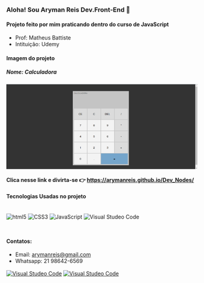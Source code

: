 ### Aloha! Sou Aryman Reis Dev.Front-End 🤙

#### Projeto feito por mim praticando dentro do curso de JavaScript
- Prof: Matheus Battiste
- Intituição: Udemy

#### Imagem do projeto
##### Nome: Calculadora

<img align="center" src="css/projeto_calculadora.png" alt="imagem do projeto"/>

#### Clica nesse link e divirta-se 👉 https://arymanreis.github.io/Dev_Nodes/

#### Tecnologias Usadas no projeto

<div style="display: inline_block"><br/>
  <img align="center" alt="html5" src="https://img.shields.io/badge/HTML5-E34F26?style=for-the-badge&logo=html5&logoColor=white" />
  <img align="center" alt="CSS3" src="https://img.shields.io/badge/CSS3-1572B6?style=for-the-badge&logo=css3&logoColor=white" />
  <img align="center" alt="JavaScript" src="https://img.shields.io/badge/JavaScript-F7DF1E?style=for-the-badge&logo=javascript&logoColor=black" />
  <img align="center" alt="Visual Studeo Code" src="https://img.shields.io/badge/Visual_Studio-5C2D91?style=for-the-badge&logo=visual%20studio&logoColor=white" />
</div><br/>

##

#### Contatos:
- Email: arymanreis@gmail.com
- Whatsapp: 21 98642-6569
<div>
<a href="https://www.behance.net/arymanreis" target="_blank"><img align="center" alt="Visual Studeo Code" src="https://img.shields.io/badge/-Behance-blue?style=for-the-badge&logo=behance&logoColor=white" target="_blank"/></a>
<a href="https://www.linkedin.com/in/aryman-garcia-reis-16347629b/" target="_blank"><img align="center" alt="Visual Studeo Code" src="https://img.shields.io/badge/LinkedIn-0077B5?style=for-the-badge&logo=linkedin&logoColor=white" target="_blank"/></a>
</div>
